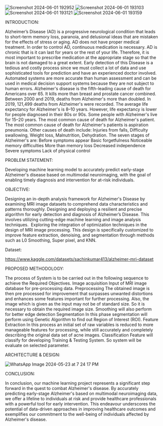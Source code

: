 ![Screenshot 2024-06-01 192952](https://github.com/Sufi26/Machine-Learning-Based-Prognosis-of-Early-Stage-Alzheimer-s-Disease./assets/120314042/b36c555a-219a-4696-83eb-6c452895e6aa)
![Screenshot 2024-06-01 193103](https://github.com/Sufi26/Machine-Learning-Based-Prognosis-of-Early-Stage-Alzheimer-s-Disease./assets/120314042/01613969-60e0-4499-9537-e2abc5444b4b)
![Screenshot 2024-06-01 193121](https://github.com/Sufi26/Machine-Learning-Based-Prognosis-of-Early-Stage-Alzheimer-s-Disease./assets/120314042/db952ff9-bbb4-4914-8603-08fd91aed0de)
![Screenshot 2024-06-01 193159](https://github.com/Sufi26/Machine-Learning-Based-Prognosis-of-Early-Stage-Alzheimer-s-Disease./assets/120314042/3010f76a-3532-4743-af25-e5aadc93f179)



INTRODUCTION:

Alzheimer’s Disease (AD) is a progressive neurological condition that leads to short-term memory loss, paranoia, and delusional ideas that are mistaken for the effects of stress or aging.
AD does not have proper medical treatment. In order to control AD, continuous medication is necessary. AD is chronic that is it can last for years or the rest of your life. Therefore, it is most important to prescribe medication at the appropriate stage so that the brain is not damaged to a great extent. 
Early detection of this Disease is a tedious and costly process since we must collect a lot of data and use sophisticated tools for prediction and have an experienced doctor involved. Automated systems are more accurate than human assessment and can be used in medical decision support systems because they are not subject to human errors.
Alzheimer's disease is the fifth-leading cause of death for Americans over 65. It kills more than breast and prostate cancer combined. Between 2000 and 2019, deaths from Alzheimer's more than doubled. In 2019, 121,499 deaths from Alzheimer's were recorded. The average life expectancy for Alzheimer's is 8–10 years. However, life expectancy is lower for people diagnosed in their 80s or 90s. Some people with Alzheimer's live for 15–20 years. The most common cause of death for Alzheimer's patient.
The most common cause of death for Alzheimer's patients is aspiration pneumonia. Other causes of death include: Injuries from falls, Difficulty swallowing, Weight loss, Malnutrition, Dehydration. The seven stages of Alzheimer's are: Before symptoms appear Basic forgetfulness Noticeable memory difficulties More than memory loss Decreased independence Severe symptoms Lack of physical control

PROBLEM STATEMENT:

Developing machine learning model to accurately predict early-stage Alzheimer's disease based on multimodal neuroimaging, with the goal of enabling timely diagnosis and intervention for at-risk individuals.

OBJECTIVE:

Designing an in-depth analysis framework for Alzheimer's Disease by examining MRI image datasets to comprehend data characteristics and patterns thoroughly.
Designing and deploying a resilient and precise algorithm for early detection and diagnosis of Alzheimer’s Disease. 
This involves utilizing cutting-edge machine learning and image analysis techniques. 
Exploring the integration of optimization techniques in the design of MRI image processing. 
This design is specifically customized to improve feature extraction, denoising, and segmentation through methods such as L0 Smoothing, Super pixel, and KNN.


Dataset:

https://www.kaggle.com/datasets/sachinkumar413/alzheimer-mri-dataset


PROPOSED METHODOLOGY:

The process of System is to be carried out in the following sequence to achieve the Required Objectives.
Image acquisition
Input of MRI image database for pre-processing data.
Preprocessing
The obtained image is then pre processed for improvement that surpasses unwanted distortions and enhances some features important for further processing. Also, the image which is given as the input may not be of standard size. So it is necessary to obtain the required image size. Smoothing will also perform for better edge detection
Segmentation
In this phase segmentation will perform using Genetic Algorithm to find out Region of Interest (ROI).
Feature Extraction
In this process an initial set of raw variables is reduced to more manageable features for processing, while still accurately and completely describing the original data set of acne images.
Classification
Feature will classify for developing Training & Testing System. So system will be evaluate on selected parameter.


ARCHITECTURE & DESIGN:

![WhatsApp Image 2024-05-23 at 7 24 17 PM](https://github.com/Sufi26/Machine-Learning-Based-Prognosis-of-Early-Stage-Alzheimer-s-Disease./assets/120314042/bea45d7e-f7cc-49d1-b064-78be55cb4bc6)





CONCLUSION:

In conclusion, our machine learning project represents a significant step forward in the quest to combat Alzheimer's disease. By accurately predicting early-stage Alzheimer's based on multimodal neuroimaging data, we offer a lifeline to individuals at risk and provide healthcare professionals with a powerful tool for early intervention. This endeavour underscores the potential of data-driven approaches in improving healthcare outcomes and exemplifies our commitment to the well-being of individuals affected by Alzheimer's disease.




